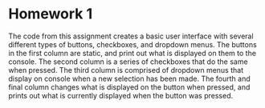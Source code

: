 # Homework 1
The code from this assignment creates a basic user interface with several different types of buttons, checkboxes, and dropdown menus. The buttons in the first column are static, and print out what is displayed on them to the console. The second column is a series of checkboxes that do the same when pressed. The third column is comprised of dropdown menus that display on console when a new selection has been made. The fourth and final column changes what is displayed on the button when pressed, and prints out what is currently displayed when the button was pressed.